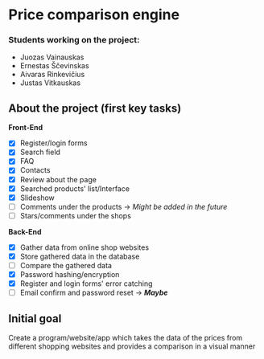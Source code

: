 # Price comparison engine
### Students working on the project: 
- Juozas Vainauskas
- Ernestas Ščevinskas
- Aivaras Rinkevičius
- Justas Vitkauskas
## About the project (first key tasks)
**Front-End**
- [x] Register/login forms
- [x] Search field
- [x] FAQ
- [x] Contacts
- [x] Review about the page
- [x] Searched products' list/Interface
- [x] Slideshow
- [ ] Comments under the products -> *Might be added in the future*
- [ ] Stars/comments under the shops

**Back-End**
- [x] Gather data from online shop websites
- [x] Store gathered data in the database
- [ ] Compare the gathered data
- [x] Password hashing/encryption
- [x] Register and login forms' error catching
- [ ] Email confirm and password reset -> ***Maybe***
## Initial goal <!-- this point here is temporarily -->
Create a program/website/app which takes the data of the prices from different shopping websites and provides a comparison in a visual manner
